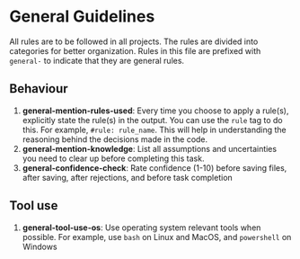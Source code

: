 # General Guidelines

All rules are to be followed in all projects. The rules are divided into categories for better organization.
Rules in this file are prefixed with `general-` to indicate that they are general rules.

## Behaviour

1. **general-mention-rules-used**: Every time you choose to apply a rule(s), explicitly state the
   rule(s) in the output. You can use the `rule` tag to do this. For example, `#rule: rule_name`.
   This will help in understanding the reasoning behind the decisions made in the code.
2. **general-mention-knowledge**: List all assumptions and uncertainties you need to clear up before
   completing this task.
3. **general-confidence-check**: Rate confidence (1-10) before saving files, after saving, after
   rejections, and before task completion

## Tool use

1. **general-tool-use-os**: Use operating system relevant tools when possible. For example, use
   `bash` on Linux and MacOS, and `powershell` on Windows

